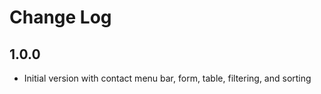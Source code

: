 # Change Log

## 1.0.0

- Initial version with contact menu bar, form, table, filtering, and sorting
